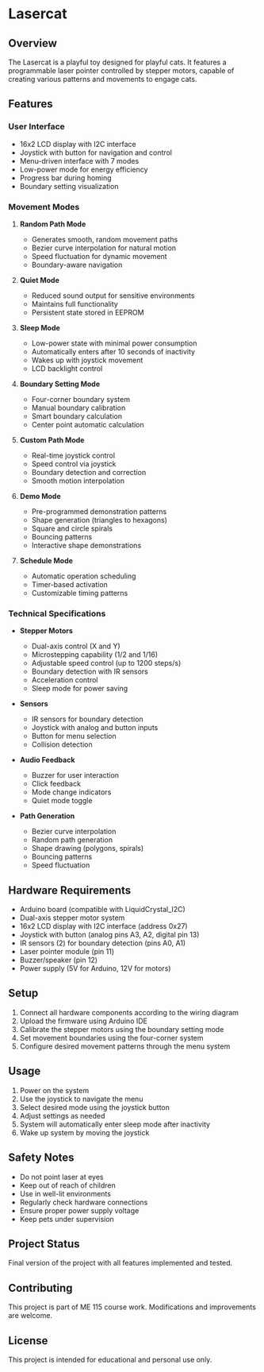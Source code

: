 # Lasercat

## Overview
The Lasercat is a playful toy designed for playful cats. It features a programmable laser pointer controlled by stepper motors, capable of creating various patterns and movements to engage cats.

## Features

### User Interface
- 16x2 LCD display with I2C interface
- Joystick with button for navigation and control
- Menu-driven interface with 7 modes
- Low-power mode for energy efficiency
- Progress bar during homing
- Boundary setting visualization

### Movement Modes
1. **Random Path Mode**
   - Generates smooth, random movement paths
   - Bezier curve interpolation for natural motion
   - Speed fluctuation for dynamic movement
   - Boundary-aware navigation

2. **Quiet Mode**
   - Reduced sound output for sensitive environments
   - Maintains full functionality
   - Persistent state stored in EEPROM

3. **Sleep Mode**
   - Low-power state with minimal power consumption
   - Automatically enters after 10 seconds of inactivity
   - Wakes up with joystick movement
   - LCD backlight control

4. **Boundary Setting Mode**
   - Four-corner boundary system
   - Manual boundary calibration
   - Smart boundary calculation
   - Center point automatic calculation

5. **Custom Path Mode**
   - Real-time joystick control
   - Speed control via joystick
   - Boundary detection and correction
   - Smooth motion interpolation

6. **Demo Mode**
   - Pre-programmed demonstration patterns
   - Shape generation (triangles to hexagons)
   - Square and circle spirals
   - Bouncing patterns
   - Interactive shape demonstrations

7. **Schedule Mode**
   - Automatic operation scheduling
   - Timer-based activation
   - Customizable timing patterns

### Technical Specifications
- **Stepper Motors**
  - Dual-axis control (X and Y)
  - Microstepping capability (1/2 and 1/16)
  - Adjustable speed control (up to 1200 steps/s)
  - Boundary detection with IR sensors
  - Acceleration control
  - Sleep mode for power saving

- **Sensors**
  - IR sensors for boundary detection
  - Joystick with analog and button inputs
  - Button for menu selection
  - Collision detection

- **Audio Feedback**
  - Buzzer for user interaction
  - Click feedback
  - Mode change indicators
  - Quiet mode toggle

- **Path Generation**
  - Bezier curve interpolation
  - Random path generation
  - Shape drawing (polygons, spirals)
  - Bouncing patterns
  - Speed fluctuation

## Hardware Requirements
- Arduino board (compatible with LiquidCrystal_I2C)
- Dual-axis stepper motor system
- 16x2 LCD display with I2C interface (address 0x27)
- Joystick with button (analog pins A3, A2, digital pin 13)
- IR sensors (2) for boundary detection (pins A0, A1)
- Laser pointer module (pin 11)
- Buzzer/speaker (pin 12)
- Power supply (5V for Arduino, 12V for motors)

## Setup
1. Connect all hardware components according to the wiring diagram
2. Upload the firmware using Arduino IDE
3. Calibrate the stepper motors using the boundary setting mode
4. Set movement boundaries using the four-corner system
5. Configure desired movement patterns through the menu system

## Usage
1. Power on the system
2. Use the joystick to navigate the menu
3. Select desired mode using the joystick button
4. Adjust settings as needed
5. System will automatically enter sleep mode after inactivity
6. Wake up system by moving the joystick

## Safety Notes
- Do not point laser at eyes
- Keep out of reach of children
- Use in well-lit environments
- Regularly check hardware connections
- Ensure proper power supply voltage
- Keep pets under supervision

## Project Status
Final version of the project with all features implemented and tested.

## Contributing
This project is part of ME 115 course work. Modifications and improvements are welcome.

## License
This project is intended for educational and personal use only.
